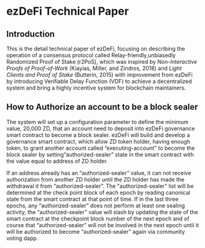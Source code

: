 # ezDeFi Technical Paper

## Introduction

This is the detail technical paper of ezDeFi, focusing on describing the operation of a consensus protocol called Relay-friendly,unbiasedly Randomized Proof of Stake (r2PoS), which was inspired by *Non-Interactive Proofs of Proof-of-Work* (Kiayias, Miller, and Zindros, 2018) and *Light Clients and Proof of Stake* (Butterin, 2015) with improvement from ezDeFi by introducing Verifiable Delay Function (VDF) to achieve a decentralized system and bring a highly incentive system for blockchain maintainers.

## How to Authorize an account to be a block sealer

The system will set up a configuration parameter to define the minimum value, 20,000 ZD, that an account need to deposit into ezDeFi governance smart contract to become a block sealer. ezDeFi will build and develop a governance smart contract, which allow ZD token holder, having enough token, to grant another account called “executing-account” to become the block sealer by setting“authorized-sealer” state in the smart contract with the value equal to address of ZD holder.

If an address already has an “authorized-sealer” value, it can not receive authorization from another ZD holder until the ZD holder has made the withdrawal it from “authorized-sealer”. The "authorized-sealer" list will be determined at the check point block of each epoch by reading canonical state from the smart contract at that point of time. If in the last three epochs, any “authorized-sealer” does not perform at least one sealing activity, the “authorized-sealer” value will slash by updating the state of the smart contract at the checkpoint block number of the next epoch and of course that “authorized-sealer” will not be involved in the next epoch until it will be authorized to become “authorized-sealer” again via community voting dapp.

